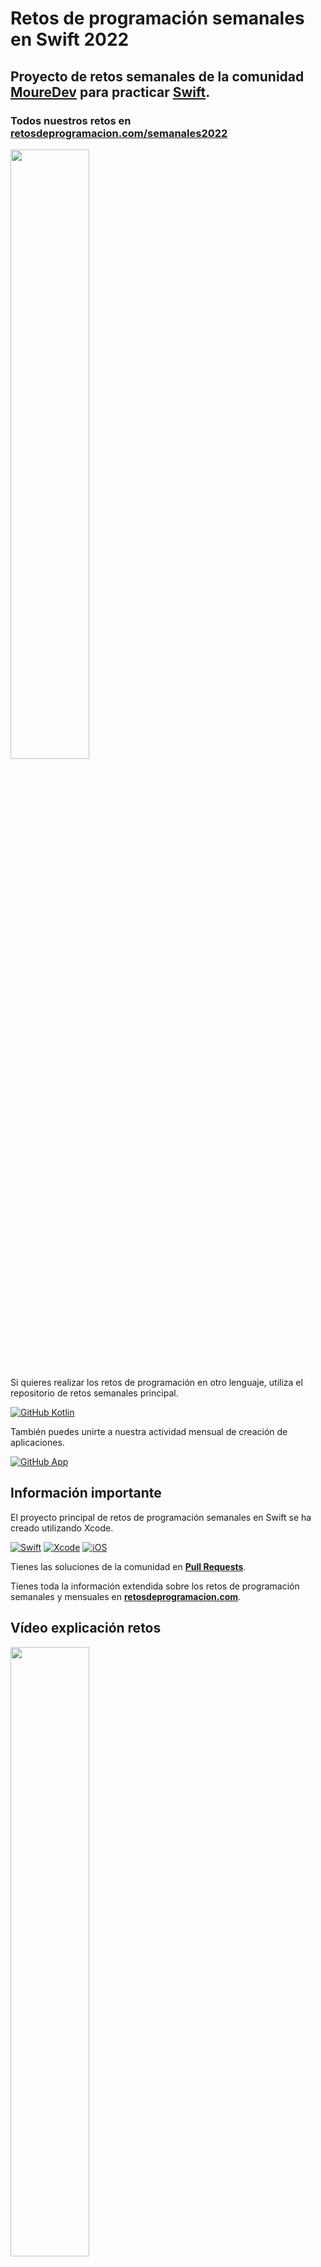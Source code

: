 # Retos de programación semanales en Swift 2022
## Proyecto de retos semanales de la comunidad **[MoureDev](https://moure.dev)** para practicar [Swift](https://github.com/apple/swift).
### Todos nuestros retos en **[retosdeprogramacion.com/semanales2022](https://retosdeprogramacion.com/semanales2022)**

<a href="https://youtu.be/8HuQXzJl_1I"><img src="http://i3.ytimg.com/vi/8HuQXzJl_1I/maxresdefault.jpg" style="height: 50%; width:50%;"/></a>

Si quieres realizar los retos de programación en otro lenguaje, utiliza el repositorio de retos semanales principal.

[![GitHub Kotlin](https://img.shields.io/github/stars/mouredev/Weekly-Challenge-2022-Kotlin?label=Repositorio%20retos%20Semanales&style=social)](https://github.com/mouredev/Weekly-Challenge-2022-Kotlin)

También puedes unirte a nuestra actividad mensual de creación de aplicaciones.

[![GitHub App](https://img.shields.io/github/stars/mouredev/Monthly-App-Challenge-2022?label=Repositorio%20retos%20Mensuales&style=social)](https://github.com/mouredev/Monthly-App-Challenge-2022)

## Información importante

El proyecto principal de retos de programación semanales en Swift se ha creado utilizando Xcode.

[![Swift](https://img.shields.io/badge/Swift-5-orange.svg?longCache=true&style=popout-square)](https://swift.org)
[![Xcode](https://img.shields.io/badge/Xcode-13-blue.svg?longCache=true&style=popout-square)](https://developer.apple.com/xcode)
[![iOS](https://img.shields.io/badge/iOS-15-red.svg?longCache=true&style=popout-square)](https://www.apple.com/es/ios)

Tienes las soluciones de la comunidad en **[Pull Requests](https://github.com/mouredev/Weekly-Challenge-2022-Swift/pulls)**.

Tienes toda la información extendida sobre los retos de programación semanales y mensuales en **[retosdeprogramacion.com](https://retosdeprogramacion.com/)**.

## Vídeo explicación retos

<a href="https://youtu.be/14v4IINunvY"><img src="http://i3.ytimg.com/vi/14v4IINunvY/maxresdefault.jpg" style="height: 50%; width:50%;"/></a>

## Listado de retos

### [Aquí](https://github.com/mouredev/Weekly-Challenge-2022-Swift/tree/main/WeeklyChallenge2022.playground/Pages) tienes un fichero con el enunciado y el código para cada reto

* **#0** - 27/12/21 - [`EL FAMOSO "FIZZ BUZZ"`](https://github.com/mouredev/Weekly-Challenge-2022-Swift/blob/main/WeeklyChallenge2022.playground/Pages/Challenge0.xcplaygroundpage/Contents.swift)
* **#1** - 03/01/22 - [`¿ES UN ANAGRAMA?`](https://github.com/mouredev/Weekly-Challenge-2022-Swift/blob/main/WeeklyChallenge2022.playground/Pages/Challenge1.xcplaygroundpage/Contents.swift)
* **#2** - 10/01/22 - [`LA SUCESIÓN DE FIBONACCI`](https://github.com/mouredev/Weekly-Challenge-2022-Swift/blob/main/WeeklyChallenge2022.playground/Pages/Challenge2.xcplaygroundpage/Contents.swift)
* **#3** - 17/01/22 - [`¿ES UN NÚMERO PRIMO?`](https://github.com/mouredev/Weekly-Challenge-2022-Swift/blob/main/WeeklyChallenge2022.playground/Pages/Challenge3.xcplaygroundpage/Contents.swift)
* **#4** - 24/01/22 - [`ÁREA DE UN POLÍGONO`](https://github.com/mouredev/Weekly-Challenge-2022-Swift/blob/main/WeeklyChallenge2022.playground/Pages/Challenge4.xcplaygroundpage/Contents.swift)
* **#5** - 01/02/22 - [`ASPECT RATIO DE UNA IMAGEN`](https://github.com/mouredev/Weekly-Challenge-2022-Swift/blob/main/WeeklyChallenge2022.playground/Pages/Challenge5.xcplaygroundpage/Contents.swift)
* **#6** - 07/02/22 - [`INVIRTIENDO CADENAS`](https://github.com/mouredev/Weekly-Challenge-2022-Swift/blob/main/WeeklyChallenge2022.playground/Pages/Challenge6.xcplaygroundpage/Contents.swift)
* **#7** - 14/02/22 - [`CONTANDO PALABRAS`](https://github.com/mouredev/Weekly-Challenge-2022-Swift/blob/main/WeeklyChallenge2022.playground/Pages/Challenge7.xcplaygroundpage/Contents.swift)
* **#8** - 18/02/22 - [`DECIMAL A BINARIO`](https://github.com/mouredev/Weekly-Challenge-2022-Swift/blob/main/WeeklyChallenge2022.playground/Pages/Challenge8.xcplaygroundpage/Contents.swift)
* **#9** - 02/03/22 - [`CÓDIGO MORSE`](https://github.com/mouredev/Weekly-Challenge-2022-Swift/blob/main/WeeklyChallenge2022.playground/Pages/Challenge9.xcplaygroundpage/Contents.swift)
* **#10** - 07/03/22 - [`EXPRESIONES EQUILIBRADAS`](https://github.com/mouredev/Weekly-Challenge-2022-Swift/blob/main/WeeklyChallenge2022.playground/Pages/Challenge10.xcplaygroundpage/Contents.swift)
* **#11** - 14/03/22 - [`ELIMINANDO CARACTERES`](https://github.com/mouredev/Weekly-Challenge-2022-Swift/blob/main/WeeklyChallenge2022.playground/Pages/Challenge11.xcplaygroundpage/Contents.swift)
* **#12** - 21/03/22 - [`¿ES UN PALÍNDROMO?`](https://github.com/mouredev/Weekly-Challenge-2022-Swift/blob/main/WeeklyChallenge2022.playground/Pages/Challenge12.xcplaygroundpage/Contents.swift)
* **#13** - 28/03/22 - [`FACTORIAL RECURSIVO`](https://github.com/mouredev/Weekly-Challenge-2022-Swift/blob/main/WeeklyChallenge2022.playground/Pages/Challenge13.xcplaygroundpage/Contents.swift)
* **#14** - 04/04/22 - [`¿ES UN NÚMERO DE ARMSTRONG?`](https://github.com/mouredev/Weekly-Challenge-2022-Swift/blob/main/WeeklyChallenge2022.playground/Pages/Challenge14.xcplaygroundpage/Contents.swift)
* **#15** - 11/04/22 - [`¿CUÁNTOS DÍAS?`](https://github.com/mouredev/Weekly-Challenge-2022-Swift/blob/main/WeeklyChallenge2022.playground/Pages/Challenge15.xcplaygroundpage/Contents.swift)
* **#16** - 18/04/22 - [`EN MAYÚSCULA`](https://github.com/mouredev/Weekly-Challenge-2022-Swift/blob/main/WeeklyChallenge2022.playground/Pages/Challenge16.xcplaygroundpage/Contents.swift)
* **#17** - 25/04/22 - [`LA CARRERA DE OBSTÁCULOS`](https://github.com/mouredev/Weekly-Challenge-2022-Swift/blob/main/WeeklyChallenge2022.playground/Pages/Challenge17.xcplaygroundpage/Contents.swift)
* **#18** - 02/05/22 - [`TRES EN RAYA`](https://github.com/mouredev/Weekly-Challenge-2022-Swift/blob/main/WeeklyChallenge2022.playground/Pages/Challenge18.xcplaygroundpage/Contents.swift)
* **#19** - 09/05/22 - [`CONVERSOR TIEMPO`](https://github.com/mouredev/Weekly-Challenge-2022-Swift/blob/main/WeeklyChallenge2022.playground/Pages/Challenge19.xcplaygroundpage/Contents.swift)
* **#20** - 16/05/22 - [`PARANDO EL TIEMPO`](https://github.com/mouredev/Weekly-Challenge-2022-Swift/blob/main/WeeklyChallenge2022.playground/Pages/Challenge20.xcplaygroundpage/Contents.swift)
* **#21** - 23/05/22 - [`CALCULADORA .TXT` ](https://github.com/mouredev/Weekly-Challenge-2022-Swift/blob/main/WeeklyChallenge2022.playground/Pages/Challenge21.xcplaygroundpage/Contents.swift)
* **#22** - 01/06/22 - [`CONJUNTOS` ](https://github.com/mouredev/Weekly-Challenge-2022-Swift/blob/main/WeeklyChallenge2022.playground/Pages/Challenge22.xcplaygroundpage/Contents.swift)
* **#23** - 07/06/22 - [`MÁXIMO COMÚN DIVISOR Y MÍNIMO COMÚN MÚLTIPLO`](https://github.com/mouredev/Weekly-Challenge-2022-Swift/blob/main/WeeklyChallenge2022.playground/Pages/Challenge23.xcplaygroundpage/Contents.swift) 
* **#24** - 13/06/22 - [`ITERATION MASTER` ](https://github.com/mouredev/Weekly-Challenge-2022-Swift/blob/main/WeeklyChallenge2022.playground/Pages/Challenge24.xcplaygroundpage/Contents.swift)
* **#25** - 20/06/22 - [`PIEDRA, PAPEL, TIJERA` ](https://github.com/mouredev/Weekly-Challenge-2022-Swift/blob/main/WeeklyChallenge2022.playground/Pages/Challenge25.xcplaygroundpage/Contents.swift)
* **#26** - 27/06/22 - [`CUADRADO Y TRIÁNGULO 2D` ](https://github.com/mouredev/Weekly-Challenge-2022-Swift/blob/main/WeeklyChallenge2022.playground/Pages/Challenge26.xcplaygroundpage/Contents.swift)
* **#27** - 07/07/22 - [`VECTORES ORTOGONALES`](https://github.com/mouredev/Weekly-Challenge-2022-Swift/blob/main/WeeklyChallenge2022.playground/Pages/Challenge27.xcplaygroundpage/Contents.swift)
* **#28** - 11/07/22 - [`MÁQUINA EXPENDEDORA`](https://github.com/mouredev/Weekly-Challenge-2022-Swift/blob/main/WeeklyChallenge2022.playground/Pages/Challenge28.xcplaygroundpage/Contents.swift)
* **#29** - 18/07/22 - [`ORDENA LA LISTA`](https://github.com/mouredev/Weekly-Challenge-2022-Swift/blob/main/WeeklyChallenge2022.playground/Pages/Challenge29.xcplaygroundpage/Contents.swift)
* **#30** - 26/07/22 - [`MARCO DE PALABRAS`](https://github.com/mouredev/Weekly-Challenge-2022-Swift/blob/main/WeeklyChallenge2022.playground/Pages/Challenge30.xcplaygroundpage/Contents.swift)
* **#31** - 01/08/22 - [`AÑOS BISIESTOS`](https://github.com/mouredev/Weekly-Challenge-2022-Swift/blob/main/WeeklyChallenge2022.playground/Pages/Challenge31.xcplaygroundpage/Contents.swift)
* **#32** - 08/08/22 - [`EL SEGUNDO`](https://github.com/mouredev/Weekly-Challenge-2022-Swift/blob/main/WeeklyChallenge2022.playground/Pages/Challenge32.xcplaygroundpage/Contents.swift)
* **#33** - 15/08/22 - [`CICLO SEXAGENARIO CHINO`](https://github.com/mouredev/Weekly-Challenge-2022-Swift/blob/main/WeeklyChallenge2022.playground/Pages/Challenge33.xcplaygroundpage/Contents.swift)
* **#34** - 22/08/22 - [`LOS NÚMEROS PERDIDOS`](https://github.com/mouredev/Weekly-Challenge-2022-Swift/blob/main/WeeklyChallenge2022.playground/Pages/Challenge34.xcplaygroundpage/Contents.swift)
* **#35** - 29/08/22 - [`BATALLA POKÉMON`](https://github.com/mouredev/Weekly-Challenge-2022-Swift/blob/main/WeeklyChallenge2022.playground/Pages/Challenge35.xcplaygroundpage/Contents.swift)
* **#36** - 06/09/22 - [`LOS ANILLOS DE PODER`](https://github.com/mouredev/Weekly-Challenge-2022-Swift/blob/main/WeeklyChallenge2022.playground/Pages/Challenge36.xcplaygroundpage/Contents.swift)
* **#36** - 14/09/22 - [`LOS LANZAMIENTOS DE "THE LEGEND OF ZELDA"`](https://github.com/mouredev/Weekly-Challenge-2022-Swift/blob/main/WeeklyChallenge2022.playground/Pages/Challenge37.xcplaygroundpage/Contents.swift)
* **#38** - 19/09/22 - [`BINARIO A DECIMAL`](https://github.com/mouredev/Weekly-Challenge-2022-Swift/blob/main/WeeklyChallenge2022.playground/Pages/Challenge38.xcplaygroundpage/Contents.swift)
* **#39** - 27/09/22 - [`TOP ALGORITMOS: QUICK SORT`](https://github.com/mouredev/Weekly-Challenge-2022-Swift/blob/main/WeeklyChallenge2022.playground/Pages/Challenge39.xcplaygroundpage/Contents.swift)
* **#40** - 03/10/22 - [`TRIÁNGULO DE PASCAL`](https://github.com/mouredev/Weekly-Challenge-2022-Swift/blob/main/WeeklyChallenge2022.playground/Pages/Challenge40.xcplaygroundpage/Contents.swift)
* **#41** - 10/10/22 - [`LA LEY DE OHM`](https://github.com/mouredev/Weekly-Challenge-2022-Swift/blob/main/WeeklyChallenge2022.playground/Pages/Challenge41.xcplaygroundpage/Contents.swift)
* **#42** - 17/10/22 - [`CONVERSOR DE TEMPERATURA`](https://github.com/mouredev/Weekly-Challenge-2022-Swift/blob/main/WeeklyChallenge2022.playground/Pages/Challenge42.xcplaygroundpage/Contents.swift)
* **#43** - 24/10/22 - [`TRUCO O TRATO`](https://github.com/mouredev/Weekly-Challenge-2022-Swift/blob/main/WeeklyChallenge2022.playground/Pages/Challenge43.xcplaygroundpage/Contents.swift)
* **#44** - 02/11/22 - `Publicación nuevo reto...`

<a href="https://youtu.be/ydH_B5KuqGs"><img src="http://i3.ytimg.com/vi/ydH_B5KuqGs/maxresdefault.jpg" style="height: 50%; width:50%;"/></a>

*Corección retos del 0 al 4 en vídeo*

<a href="https://youtu.be/Y_Gej0lbfD0"><img src="http://i3.ytimg.com/vi/Y_Gej0lbfD0/maxresdefault.jpg" style="height: 50%; width:50%;"/></a>

*Corección retos del 5 al 10 en vídeo*

<a href="https://youtu.be/YPdhP60Tt08"><img src="http://i3.ytimg.com/vi/YPdhP60Tt08/maxresdefault.jpg" style="height: 50%; width:50%;"/></a>

*Corección retos del 11 al 20 en vídeo*

<a href="https://youtu.be/nOB_4le7718"><img src="http://i3.ytimg.com/vi/nOB_4le7718/maxresdefault.jpg" style="height: 50%; width:50%;"/></a>

*Corección retos del 21 al 30 en vídeo*

<a href="https://youtu.be/8-IOU3Qlgws"><img src="http://i3.ytimg.com/vi/8-IOU3Qlgws/maxresdefault.jpg" style="height: 50%; width:50%;"/></a>

*Corección retos del 31 al 40 en vídeo*

### ¿Cómo puedo participar?

**Puedes hacer libremente un fork del proyecto y trabajar con Git para ir sincronizando las actualizaciones del proyecto.**

* Cada lunes se publicará un nuevo reto de código.
* Cada reto será un nuevo fichero dentro de `WeeklyChallenge2022.playground` donde se indicará la fecha, el enunciado y la información necesaria para llevarlo a cabo.
* Se comunicará en el canal `#🔁reto-semanal` de [Discord](https://mouredev.com/discord), en directo desde [Twitch](https://twitch.tv/mouredev) y se subirá el enunciado al [repositorio](https://github.com/mouredev/Weekly-Challenge-2022-Swift).
* Dispondrás de una semana para resolverlo, preguntar tus dudas, debatir y aportar ayuda en el canal de Discord.
* El lunes siguiente se subirá la resolución al repositorio, se comentará en directo desde Twitch (utilizando alguna solución de entre los asistentes o que se haya realizado una pull request al proyecto) y se añadirá el nuevo reto semanal.
* Comenzará de nuevo el proceso.

	*Si no dispones de un editor de código como Xcode, puedes usar un playground online ([http://online.swiftplayground.run/](http://online.swiftplayground.run/)) para probar tu código.*
	
	*Si utilizas un editor como Xcode, puedes ejecutar el código pulsando el símbolo "play ►" en el lateral.*

#### Puedes apoyar mi trabajo haciendo "☆ Star" en el repo o nominarme a "GitHub Star". ¡Gracias!

[![GitHub Star](https://img.shields.io/badge/GitHub-Nominar_a_star-yellow?style=for-the-badge&logo=github&logoColor=white&labelColor=101010)](https://stars.github.com/nominate/)

Si quieres unirte a nuestra comunidad de desarrollo, aprender programación de Apps, mejorar tus habilidades y ayudar a la continuidad del proyecto, puedes encontrarnos en:

[![Twitch](https://img.shields.io/badge/Twitch-Retos_en_directo-9146FF?style=for-the-badge&logo=twitch&logoColor=white&labelColor=101010)](https://twitch.tv/mouredev)
[![Discord](https://img.shields.io/badge/Discord-Canal_de_chat_para_retos-5865F2?style=for-the-badge&logo=discord&logoColor=white&labelColor=101010)](https://mouredev.com/discord)
[![Link](https://img.shields.io/badge/Links_de_interés-moure.dev-39E09B?style=for-the-badge&logo=Linktree&logoColor=white&labelColor=101010)](https://mouredev.com)

### Cómo trabajar con Git y GitHub de forma colaborativa

Deberás realizar flujos de actualización, sincronización y `pull request` desde tu `fork` del proyecto hacia el principal (habitualmente nombrado como `upstream/main`).
Todo esto se puede hacer desde línea de comandos, pero si prefieres puedes usar clientes gráficos como [GitHub Desktop](https://desktop.github.com/) (muy simple) o [GitKraken](https://www.gitkraken.com/invite/cZWhJq1v) (más avanzado y potente).

* Desde tu repo en la propia web de GitHub podrás realizar muchas acciones.
* Si te resulta más fácil, puedes crear una `branch`(rama) para resolver cada reto y así simplificar la `pull request`. También puedes ignorar ciertos ficheros.
* Resuelve el ejercicio y realiza `commit` y `push` del mismo a tu proyecto.
* Desde GitHub, una vez hecho el `fork` verás opciones como "Contribute" o "Fetch upstream":
	* `Contribute` permite abrir una `pull request`(deberás seleccionar el mío como repositorio base contra el que comparar tu proyecto). Así yo podré ver los ficheros modificados de tu proyecto con la solución a los retos. Intenta que el título de la `pull request` siga esta convención: **"Solución Reto #[número del reto]" (Solución Reto #0)**. 
	* `Fetch upstream` permite sincronizar tu proyecto con el original en caso de que se haya actualizado.
* Para sincronizar tu proyecto con el original y mantenerlo actualizado también puedes hacer un `merge commit`, `squash merge` o `rebase`(ten en cuenta que cada uno se comporta de una manera, conservando o no tus propios cambios).
* Una vez se publique el nuevo reto, la solución del anterior, y comente las soluciones, cerraré las pasadas `pull request` para dejar paso a las que se hagan para el nuevo reto.

## ![https://mouredev.com](https://raw.githubusercontent.com/mouredev/mouredev/master/mouredev_emote.png) Hola, mi nombre es Brais Moure.
### Freelance full-stack iOS & Android engineer

[![YouTube Channel Subscribers](https://img.shields.io/youtube/channel/subscribers/UCxPD7bsocoAMq8Dj18kmGyQ?style=social)](https://youtube.com/mouredevapps?sub_confirmation=1)
[![Twitch Status](https://img.shields.io/twitch/status/mouredev?style=social)](https://twitch.com/mouredev)
[![Discord](https://img.shields.io/discord/729672926432985098?style=social&label=Discord&logo=discord)](https://mouredev.com/discord)
[![Twitter Follow](https://img.shields.io/twitter/follow/mouredev?style=social)](https://twitter.com/mouredev)
![GitHub Followers](https://img.shields.io/github/followers/mouredev?style=social)

Soy ingeniero de software desde hace más de 12 años. Desde hace 4 años combino mi trabajo desarrollando Apps con creación de contenido formativo sobre programación y tecnología en diferentes redes sociales como **[@mouredev](https://moure.dev)**.

### En mi perfil de GitHub tienes más información

[![Web](https://img.shields.io/badge/GitHub-MoureDev-14a1f0?style=for-the-badge&logo=github&logoColor=white&labelColor=101010)](https://github.com/mouredev)